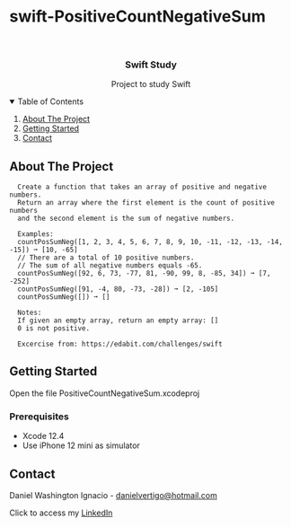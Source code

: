 # swift-PositiveCountNegativeSum

<!-- PROJECT LOGO -->
<br />
<p align="center">

  <h3 align="center">Swift Study</h3>
  <p align="center">
    Project to study Swift
  </p>
</p>



<!-- TABLE OF CONTENTS -->
<details open="open">
  <summary>Table of Contents</summary>
  <ol>
    <li>
      <a href="#about-the-project">About The Project</a>
    </li>
    <li>
      <a href="#getting-started">Getting Started</a>
    </li>
    <li><a href="#contact">Contact</a></li>
  </ol>
</details>



<!-- ABOUT THE PROJECT -->
## About The Project
 
      Create a function that takes an array of positive and negative numbers. 
      Return an array where the first element is the count of positive numbers 
      and the second element is the sum of negative numbers.
      
      Examples:
      countPosSumNeg([1, 2, 3, 4, 5, 6, 7, 8, 9, 10, -11, -12, -13, -14, -15]) ➞ [10, -65]
      // There are a total of 10 positive numbers.
      // The sum of all negative numbers equals -65.
      countPosSumNeg([92, 6, 73, -77, 81, -90, 99, 8, -85, 34]) ➞ [7, -252]
      countPosSumNeg([91, -4, 80, -73, -28]) ➞ [2, -105]
      countPosSumNeg([]) ➞ []
      
      Notes:
      If given an empty array, return an empty array: []
      0 is not positive.

      Excercise from: https://edabit.com/challenges/swift


<!-- GETTING STARTED -->
## Getting Started

Open the file PositiveCountNegativeSum.xcodeproj 

### Prerequisites

* Xcode 12.4
* Use iPhone 12 mini as simulator 

<!-- CONTACT -->
## Contact

Daniel Washington Ignacio - danielvertigo@hotmail.com

Click to access my [LinkedIn](https://www.linkedin.com/in/daniel-washington-ignacio-ab439b164/)
